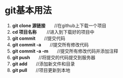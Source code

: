 # git基本用法
1. **git clone 源链接**&nbsp;&nbsp;&nbsp;&nbsp;&nbsp;&nbsp;&nbsp;//在github上下载一个项目
2. **cd 项目名称** &nbsp;&nbsp;&nbsp;&nbsp;&nbsp;&nbsp;&nbsp;//进入到下载好的项目中
3. **git commit**&nbsp;&nbsp;&nbsp;&nbsp;&nbsp;&nbsp;&nbsp;//提交代码
4. **git commit -a**&nbsp;&nbsp;&nbsp;&nbsp;&nbsp;&nbsp;&nbsp;//提交所有修改代码
5. **git commit -a -m**&nbsp;&nbsp;&nbsp;&nbsp;&nbsp;&nbsp;&nbsp;//提交所有修改代码并添加注释
6. **git push**&nbsp;&nbsp;&nbsp;&nbsp;&nbsp;&nbsp;&nbsp;//将提交的代码提交到服务器
7. **git add**&nbsp;&nbsp;&nbsp;&nbsp;&nbsp;&nbsp;&nbsp;//添加新文件和目录
8. **git pull**&nbsp;&nbsp;&nbsp;&nbsp;&nbsp;&nbsp;&nbsp;//项目更新到本地